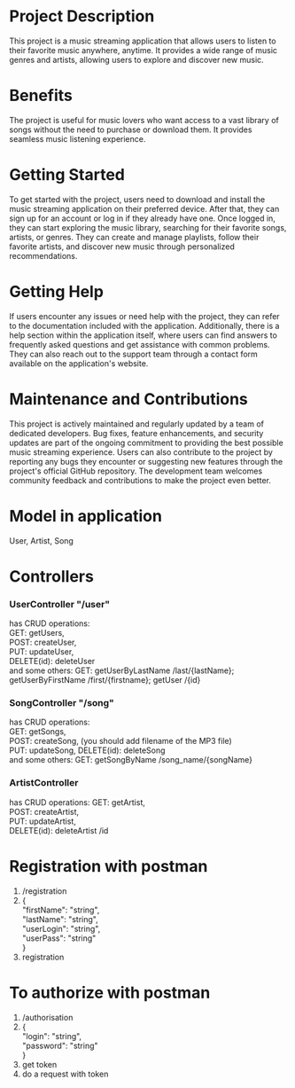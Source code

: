 # Project Description

This project is a music streaming application that allows users to listen to their favorite music anywhere, anytime. It provides a wide range of music genres and artists, allowing users to explore and discover new music.

# Benefits

The project is useful for music lovers who want access to a vast library of songs without the need to purchase or download them. It provides seamless music listening experience.

# Getting Started

To get started with the project, users need to download and install the music streaming application on their preferred device. After that, they can sign up for an account or log in if they already have one. Once logged in, they can start exploring the music library, searching for their favorite songs, artists, or genres. They can create and manage playlists, follow their favorite artists, and discover new music through personalized recommendations.

# Getting Help

If users encounter any issues or need help with the project, they can refer to the documentation included with the application. Additionally, there is a help section within the application itself, where users can find answers to frequently asked questions and get assistance with common problems. They can also reach out to the support team through a contact form available on the application's website.

# Maintenance and Contributions

This project is actively maintained and regularly updated by a team of dedicated developers. Bug fixes, feature enhancements, and security updates are part of the ongoing commitment to providing the best possible music streaming experience. Users can also contribute to the project by reporting any bugs they encounter or suggesting new features through the project's official GitHub repository. The development team welcomes community feedback and contributions to make the project even better.

# Model in application
User, Artist, Song

# Controllers
### UserController "/user"
has CRUD operations:     
GET: getUsers,    
POST: createUser,     
PUT: updateUser,    
DELETE(id): deleteUser     
and some others: GET: getUserByLastName /last/{lastName}; getUserByFirstName /first/{firstname}; getUser /{id}   

### SongController "/song"
has CRUD operations:   
GET: getSongs,    
POST: createSong, (you should add filename of the MP3 file)    
PUT: updateSong,    DELETE(id): deleteSong    
and some others: GET: getSongByName /song_name/{songName}

### ArtistController
has CRUD operations: 
GET: getArtist,   
POST: createArtist,    
PUT: updateArtist,   
DELETE(id): deleteArtist /id 

# Registration with postman
1. /registration
2. {   
   "firstName": "string",   
   "lastName": "string",  
   "userLogin": "string",  
   "userPass": "string"  
   }
3. registration

# To authorize with postman

1. /authorisation
2. {   
   "login": "string",   
   "password": "string"   
   }
3. get token
4. do a request with token

